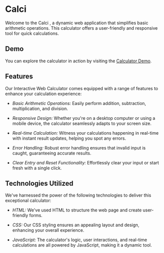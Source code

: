 # Calci

Welcome to the Calci , a dynamic web application that simplifies basic arithmetic operations. This calculator offers a user-friendly and responsive tool for quick calculations.

## Demo

You can explore the calculator in action by visiting the [Calculator Demo](https://vermaharsha.github.io/Calci/).

## Features

Our Interactive Web Calculator comes equipped with a range of features to enhance your calculation experience:

- *Basic Arithmetic Operations:* Easily perform addition, subtraction, multiplication, and division.
  
- *Responsive Design:* Whether you're on a desktop computer or using a mobile device, the calculator seamlessly adapts to your screen size.
  
- *Real-time Calculation:* Witness your calculations happening in real-time with instant result updates, helping you spot any errors.

- *Error Handling:* Robust error handling ensures that invalid input is caught, guaranteeing accurate results.

- *Clear Entry and Reset Functionality:* Effortlessly clear your input or start fresh with a single click.


## Technologies Utilized

We've harnessed the power of the following technologies to deliver this exceptional calculator:

- *HTML:* We've used HTML to structure the web page and create user-friendly forms.
  
- *CSS:* Our CSS styling ensures an appealing layout and design, enhancing your overall experience.
  
- *JavaScript:* The calculator's logic, user interactions, and real-time calculations are all powered by JavaScript, making it a dynamic tool.

